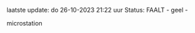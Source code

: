 laatste update: 
do 26-10-2023 21:22   uur 
Status: FAALT - geel - 
<div class="service Y">microstation</div>